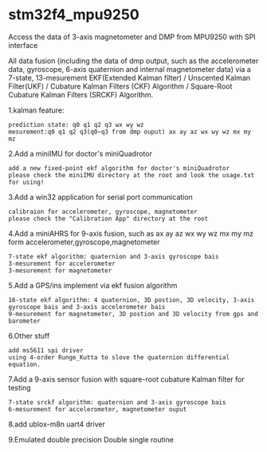 # stm32f4_mpu9250
Access the data of 3-axis magnetometer and DMP from MPU9250 with SPI interface 

All data fusion (including the data of dmp output, such as the accelerometer data,
gyroscope, 6-axis quaternion and internal magnetometer data) via a 7-state, 13-mesurement
EKF(Extended Kalman filter) / Unscented Kalman Filter(UKF) / Cubature Kalman Filters (CKF) Algorithm / 
Square-Root Cubature Kalman Filters (SRCKF) Algorithm.

1.kalman feature:

	prediction state: q0 q1 q2 q3 wx wy wz
	mesurement:q0 q1 q2 q3(q0~q3 from dmp ouput) ax ay az wx wy wz mx my mz

2.Add a miniIMU for doctor's miniQuadrotor
	
	add a new fixed-point ekf algorithm for doctor's miniQuadrotor 
	please check the miniIMU directory at the root and look the usage.txt for using!

3.Add a win32 application for serial port communication

	calibraion for accelerometer, gyroscope, magnetometer
	please check the "Calibration App" directory at the root

4.Add a miniAHRS for 9-axis fusion, such as ax ay az wx wy wz mx my mz form accelerometer,gyroscope,magnetometer

	7-state ekf algorithm: quaternion and 3-axis gyroscope bais
	3-mesurement for accelerometer
	3-mesurement for magnetometer

5.Add a GPS/ins implement via ekf fusion algorithm

	16-state ekf algorithm: 4 quaternion, 3D postion, 3D velocity, 3-axis gyroscope bais and 3-axis accelerometer bais
	9-mesurement for magnetometer, 3D postion and 3D velocity from gps and barometer

6.Other stuff

	add ms5611 spi driver
	using 4-order Runge_Kutta to slove the quaternion differential equation.

7.Add a 9-axis sensor fusion with square-root cubature Kalman filter for testing

	7-state srckf algorithm: quaternion and 3-axis gyroscope bais
	6-mesurement for accelerometer, magnetometer ouput

8.add ublox-m8n uart4 driver

9.Emulated double precision Double single routine